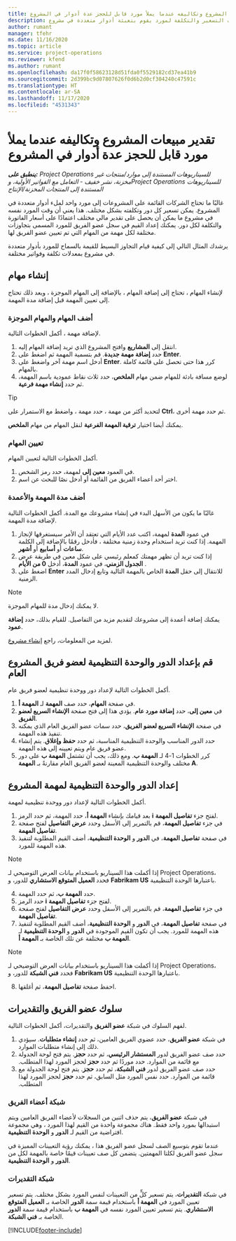 ```yaml
---
title: تقدير مبيعات المشروع وتكاليفه عندما يملأ مورد قابل للحجز عدة أدوار في المشروع
description: يشرح هذا الموضوع كيفية استخدام أبعاد التسعير لدعم تقديرات التسعير والتكلفة لمورد يقوم بتعبئة أدوار متعددة في مشروع.
author: rumant
manager: tfehr
ms.date: 11/16/2020
ms.topic: article
ms.service: project-operations
ms.reviewer: kfend
ms.author: rumant
ms.openlocfilehash: da17f0f58623128d51fda0f5529182cd37ea41b9
ms.sourcegitcommit: 2d399bc9d07807626f0d6b2d0cf304240c47591c
ms.translationtype: HT
ms.contentlocale: ar-SA
ms.lasthandoff: 11/17/2020
ms.locfileid: "4531343"
---
```

# <a name="estimate-project-sales-and-costs-when-a-bookable-resource-fills-multiple-roles-on-a-project"></a>تقدير مبيعات المشروع وتكاليفه عندما يملأ مورد قابل للحجز عدة أدوار في المشروع 

_**ينطبق على:** Project Operations للسيناريوهات المستندة إلى موارد/منتجات غير مخزنة‬، نشر خفيف - التعامل مع الفواتير الأولية‬، وProject Operations للسيناريوهات المستندة إلى المنتجات المخزنة/الإنتاج_ 

غالبًا ما تحتاج الشركات القائمة على المشروعات إلى مورد واحد لملء أدوار متعددة في المشروع. يمكن تسعير كل دور وتكلفته بشكل مختلف. هذا يعني أن وقت المورد نفسه في مشروع ما يمكن أن يحصل على تقدير مالي مختلف اعتمادًا على أسعار الفاتورة والتكلفة لكل دور. يمكنك إعداد القيم في سجل عضو الفريق للمورد المسمى بتجاوزات مختلفة لكل مهمة من المهام التي تم تعيين عضو الفريق لها.

يرشدك المثال التالي إلى كيفية قيام التجاوز البسيط للقيمة بالسماح للمورد بأدوار متعددة في مشروع بمعدلات تكلفة وفواتير مختلفة.

## <a name="create-tasks"></a>إنشاء مهام
لإنشاء المهام ، تحتاج إلى إضافة المهام ، بالإضافة إلى المهام الموجزة ، وبعد ذلك تحتاج إلى تعيين المهمة قبل إضافة مدة المهمة. 

### <a name="add-tasks-and-summary-tasks"></a>أضف المهام والمهام الموجزة
لإضافة مهمة ، أكمل الخطوات التالية.

1. انتقل إلى **المشاريع** وافتح المشروع الذي تريد إضافة المهام إليه.
2. حدد **إضافة مهمة جديدة**. قم بتسمية المهمة ثم اضغط على **Enter**.
3. أدخل اسم مهمة آخر واضغط على **Enter**. كرر هذا حتى تحصل على قائمة كاملة بالمهام.
3. لوضع مسافة بادئة للمهام ضمن مهام **الملخص**، حدد ثلاث نقاط عمودية باسم المهمة، ثم حدد **إنشاء مهمة فرعية**. 

  > [!TIP]
  > لتحديد أكثر من مهمة ، حدد مهمة ، واضغط مع الاستمرار على **Ctrl**، ثم حدد مهمة أخرى.
  >
  > يمكنك أيضا اختيار **ترقية المهمة الفرعية** لنقل المهام من مهام **الملخص**.

### <a name="assign-tasks"></a>تعيين المهام

أكمل الخطوات التالية لتعيين المهام.

1. في العمود **معين إلى** لمهمة، حدد رمز الشخص.
2. اختر أحد أعضاء الفريق من القائمة أو أدخل نصًا للبحث عن اسم.

### <a name="add-task-duration-and-columns"></a>أضف مدة المهمة والأعمدة

غالبًا ما يكون من الأسهل البدء في إنشاء مشروعك مع المدة. أكمل الخطوات التالية لإضافة مدة المهمة.

1. في عمود **المدة** لمهمة، اكتب عدد الأيام التي تعتقد أن الأمر سيستغرقها لإنجاز المهمة. إذا كنت تريد استخدام وحدة زمنية مختلفة ، فأدخل رقمًا بالإضافة إلى الكلمة **ساعات** أو **أسابيع** أو **أشهر**.
2. إذا كنت تريد أن تظهر مهمتك كمعلم رئيسي على شكل معين في طريقة عرض **الجدول الزمني**، في عمود **المدة**، أدخل **0 من الأيام** .
3. اضغط على **Enter** للانتقال إلى حقل **المدة** الخاص بالمهمة التالية وتابع إدخال المدد الزمنية.

  > [!NOTE]
  > لا يمكنك إدخال مدة للمهام الموجزة.

يمكنك إضافة أعمدة إلى مشروعك لتقديم مزيد من التفاصيل. للقيام بذلك، حدد **إضافة عمود**. 

لمزيد من المعلومات، راجع [إنشاء مشروع](https://support.microsoft.com/en-us/office/create-a-project-a5b5e823-fb2e-45fd-be00-7d84422d9749).

## <a name="set-up-the-role-and-organization-unit-for-a-generic-project-team-member"></a>قم بإعداد الدور والوحدة التنظيمية لعضو فريق المشروع العام
أكمل الخطوات التالية لإعداد دور ووحدة تنظيمية لعضو فريق عام.

1. في صفحة **المهام**، حدد صف **المهمة** لـ **المهمة أ**. 
2. في **معين إلى**، حدد **إضافة مورد عام**. يؤدي هذا إلى فتح صفحة **الإنشاء السريع لعضو الفريق**.
3. في صفحة **الإنشاء السريع لعضو الفريق**، حدد سمات عضو الفريق العام الذي يمكنه تنفيذ هذه المهمة.
4. حدد الدور المناسب والوحدة التنظيمية المناسبة، ثم حدد **حفظ وإغلاق**. يتم إنشاء عضو فريق عام ويتم تعيينه إلى هذه المهمة. 
5. كرر الخطوات 1-4 لـ **المهمة ب**. ومع ذلك، يجب أن تشتمل **المهمة ب** على دور مختلف والوحدة التنظيمية المعينة لعضو الفريق العام مقارنةً بـ **المهمة A**. 

## <a name="set-up-the-role-and-organization-unit-for-a-project-task"></a>إعداد الدور والوحدة التنظيمية لمهمة المشروع
أكمل الخطوات التالية لإعداد دور ووحدة تنظيمية لمهمة.

1. بعد قيامك بإنشاء **المهمة أ**، حدد المهمة، ثم حدد الرمز **i** لفتح جزء **تفاصيل المهمة**. 
2. في جزء **تفاصيل المهمة**، قم بالتمرير إلى الأسفل وحدد **عرض التفاصيل** لفتح صفحة **تفاصيل المهمة**.
3. في صفحة **تفاصيل المهمة**، في **الدور** و **الوحدة التنظيمية**، أضف القيم المطلوبة لتنفيذ هذه المهمة للمورد. 

  > [!NOTE]
  > إذا أكملت هذا السيناريو باستخدام بيانات العرض التوضيحي لـ Project Operations، فحدد **العميل المتوقع الاستشاري** للدور، و **Fabrikam US** باعتبارها الوحدة التنظيمية.

4. حدد **المهمة ب**، ثم حدد المهمة.
5. حدد الرمز **i** لفتح جزء **تفاصيل المهمة**. 
6. في جزء **تفاصيل المهمة**، قم بالتمرير إلى الأسفل وحدد **عرض التفاصيل** لفتح صفحة **تفاصيل المهمة**.
7. في صفحة **تفاصيل المهمة**، في **الدور** و **الوحدة التنظيمية**، أضف القيم المطلوبة لتنفيذ هذه المهمة للمورد. يجب أن تكون القيم الموجودة في **الدور** و **الوحدة التنظيمية** لـ **المهمة ب** مختلفة عن تلك الخاصة بـ **المهمة أ**. 

  > [!NOTE]
  > إذا أكملت هذا السيناريو باستخدام بيانات العرض التوضيحي لـ Project Operations، فحدد **فني الشبكة** للدور، و **Fabrikam US** باعتبارها الوحدة التنظيمية.

8. احفظ صفحة **تفاصيل المهمة**، ثم أغلقها. 

## <a name="team-member-and-estimates-behavior"></a>سلوك عضو الفريق والتقديرات 
لفهم السلوك في شبكة **عضو الفريق** والتقديرات، أكمل الخطوات التالية.

1. في شبكة **عضو الفريق**، حدد عضوي الفريق العامين، ثم حدد **إنشاء متطلبات**. سيؤدي ذلك إلى إنشاء متطلبات الموارد. 
2. حدد صف عضو الفريق لدور **المستشار الرئيسي‬‏‫**، ثم حدد **حجز**. يتم فتح لوحة الجدولة مع قائمة من الموارد. حدد موردًا ثم حدد **حجز** لحجز المورد لهذا المتطلب.
3. حدد صف عضو الفريق لدور **فني الشبكة‬‏‫**، ثم حدد **حجز**. يتم فتح لوحة الجدولة مع قائمة من الموارد. حدد نفس المورد مثل السابق، ثم حدد **حجز** لحجز المورد لهذا المتطلب.

### <a name="team-member-grid"></a>شبكة أعضاء الفريق 

في شبكة **عضو الفريق**، يتم حذف اثنين من السجلات لأعضاء الفريق العامين ويتم استبدالها بمورد واحد فقط. هناك مجموعة واحدة من القيم لهذا المورد ، وهي مجموعة افتراضية من القيم لـ **الدور** و **الوحدة التنظيمية**.

عندما تقوم بتوسيع الصف لسجل عضو الفريق هذا ، يمكنك رؤية التعيينات المميزة في سجل عضو الفريق لكلتا المهمتين. يتضمن كل صف تعيينات قيمًا خاصة بالمهمة لكل من **الدور** و **الوحدة التنظيمية**. 

### <a name="estimates-grid"></a>شبكة التقديرات 

في شبكة **التقديرات**، يتم تسعير كلٍّ من التعيينات لنفس المورد بشكل مختلف. يتم تسعير تعيين المورد في **المهمة أ** باستخدام قيمة سمة **الدور** الخاصة بـ **العميل المتوقع الاستشاري**. يتم تسعير تعيين المورد نفسه في **المهمة ب** باستخدام قيمة سمة **الدور** الخاصة بـ **فني الشبكة**.


[!INCLUDE[footer-include](../includes/footer-banner.md)]